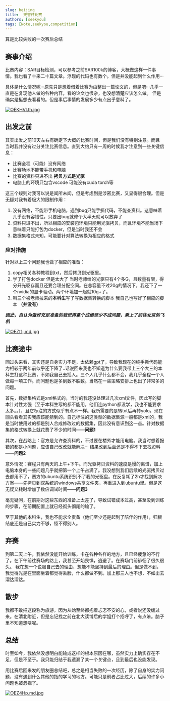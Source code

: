 ```yaml
---
slug: beijing
title:  天智杯比赛
authors: [seekyou]
tags: [Note,seekyou,competition]
---
```

算是比较失败的一次赛后总结

<!-- truncate -->

## 赛事介绍

比赛内容：SAR目标检测，可以参考之前SAR100k的博客，大概做这样一件事情。我也看了十来二十篇文章。浮现的代码也有数个。但是并没能起到什么作用···

具体是什么情况呢···原先只是想着借着比赛为由整出一篇论文的，但是吧···几乎一直是在复现他人做的各种内容，看的论文也很杂，也没想清楚应该怎么做。
但是确实是挺想去看看的。但是事后事情的发展多少有点出乎意料了。 

[![OEKHVl.th.jpg](https://ooo.0x0.ooo/2024/12/28/OEKHVl.th.jpg)](https://img.tg/image/OEKHVl)

## 出发之前

其实出发之前10天左右有确定下大概的比赛时间，但是我们没有特别注意。而且当时我并没有过分关注比赛信息。直到大约只有一周的时候我才注意到一些关键信息：

- 比赛全程（可能）没有网络
- 比赛场地不能带手机和电脑
- 比赛的资料只进不出 **拷贝方式是光驱**
- 电脑上的环境只包含vscode 可能没有cuda torch等

这三个规则对我可以说是闻所未闻，但是考虑到是涉密比赛，又显得很合理。但是无疑对我有着极大的限制作用：

1. 没有网络，不能带手机电脑，遇到bug只能手撕代码，不能查资料。这意味着几乎没有容错性，只要出bug就修个大半天就可以放弃了
2. 资料只进不出，所以相应的安装包环境只能用光驱拷贝，而且环境不能当场下意味着只能打包为docker，但是当时我还不会
3. 数据集格式未知，可能要针对算法转换为相应的格式

### 应对措施

针对以上三个问题我也做了相应的准备：

1. copy相关各种教程到txt，然后拷贝到光驱里。
2. 学了打包docker 但是太大了 当时老师给的光驱只有4个多G，且数量有限，得分开光驱存而且还要合理分配空间。在总容量不过20g的情况下，我还下了一个nvidia的显卡驱动。两个环境加一起就10g+了。
3. 叫三个被老师拉来的**本科生**写了写数据集转换的脚本 我自己也写好了相应的脚本 **（并没有）**

***因此，自认为做好充足准备的我觉得拿个成绩至少不成问题，乘上了前往北京的飞机***

[![OEZt1j.md.jpg](https://ooo.0x0.ooo/2024/12/29/OEZt1j.md.jpg)](https://img.tg/image/OEZt1j)

## 比赛途中

回过头来看，其实还是自身实力不足，太依赖gpt了，导致我现在的纯手撕代码能力相较于两年前似乎还下降了..话说回来我也不知道为什么要我带上三个大三的本科生打这种比赛，不如我自己去摇人。三个人几乎什么都不会，我几乎全程一个人做每一项工作。而问题也是多到数不胜数。当然在一些策略安排上也出了非常多的问题。

首先，数据集格式是xml格式的。当时的我还没处理过几次xml文件，因此写的脚本针对性太强（至于本科生写的都不能用，他们连python都没学，我也不能要求太多。。），且它标注的方式似乎有点不一样。我所需要的是转txt后再转yolo。现在回头看看其实我应该能猜到的。自己标注的这类型的数据集源一般都是xml的，我是当时使用过的都是别人合成修改过的数据集，因此没有意识到这一点。针对数据集的格式转换上就花费了不少的时间——**问题1**

其次，在战略上：官方是允许查资料的，不过要在楼外才能用电脑。我当时想着报错的都是小问题，应该自己改改就能解决···
结果改到后面还是不得不下去找资料——**问题2**

意外情况：赛程只有两天的上午+下午。而光驱拷贝资料的速度是慢的离谱，加上电脑本身的一些问题几乎就把第一个上午占满了。我没想到我们后续的光驱拷贝过去都用不了，赛方的ubuntu系统识别不了我的光驱盘。在反复耗了2h才找到解决方案——先拷贝到双系统的windows共享文件夹，再重进入到ubuntu里。但是这无疑又耗时增加了数倍调试时间——**问题3**

毫无疑问，在前期对这些东西的准备上太差了，导致试错成本过高，甚至没到训练的步骤，在前期配置上就已经彻头彻尾的输了。

至于其他的本科生，我也不能求全责备（他们至少还是起到了陪伴的作用），归根结底还是自己实力不够，怪不得别人。

## 弃赛

到第二天上午，我依然没能开始训练，卡在各种各样的地方，且已经疲惫的不行了。在下午前往赛场的路上，我甚至开始畏惧，逃避了。在赛场门前徘徊了很久很久。
我在想一个说服自己去的理由，想能不能坚持到最后的理由。但是做不到，我觉得光是在里面坐着都觉得丢脸，什么都做不到。加上那三人也不想，不如出去溜达溜达。

## 散步

我都不敢把这段称为旅游，因为从始至终都抱着忐忑不安的心，或者说还没缓过来。在清北附近，但是忘记找之前在北大读博后的学姐打个招呼了，有点笨。脑子里不知道想啥呢。

## 总结

时至如今，我依然没想明白能输成这样的根本原因在哪，虽然实力上确实存在不足，但是不至于。我只能归结于我遗漏了某一个关键点，且到最后也没能发现。

用比赛后回来发的朋友圈总结吧，总之是相当失败的一次经历，除了自身的实力问题，没有遇到什么其他的指的学习的地方。可能只是前者占比过大，后续的许多小问题也被忽视了。

[![OEZ4Hp.md.jpg](https://ooo.0x0.ooo/2024/12/29/OEZ4Hp.md.jpg)](https://img.tg/image/OEZ4Hp)

